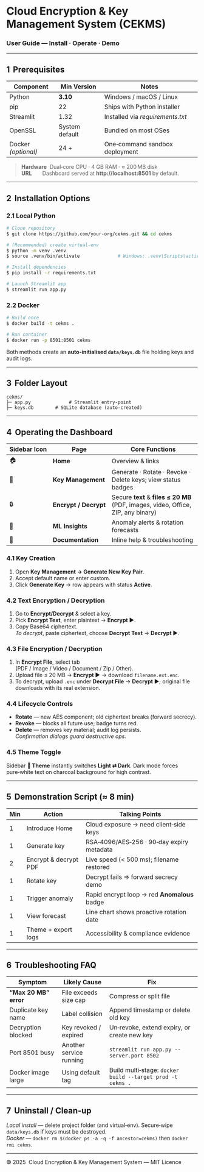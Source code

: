 # Cloud Encryption & Key Management System (CEKMS)

### **User Guide — Install · Operate · Demo**

---

## 1  Prerequisites

| Component           | Min Version    | Notes                            |
| ------------------- | -------------- | -------------------------------- |
| Python              | **3.10**       | Windows / macOS / Linux          |
| pip                 | 22             | Ships with Python installer      |
| Streamlit           | 1.32           | Installed via _requirements.txt_ |
| OpenSSL             | System default | Bundled on most OSes             |
| Docker _(optional)_ | 24 +           | One‑command sandbox deployment   |

> **Hardware**  Dual‑core CPU · 4 GB RAM · ≈ 200 MB disk  
> **URL**       Dashboard served at **http://localhost:8501** by default.

---

## 2  Installation Options

### 2.1 Local Python

```bash
# Clone repository
$ git clone https://github.com/your‑org/cekms.git && cd cekms

# (Recommended) create virtual‑env
$ python -m venv .venv
$ source .venv/bin/activate              # Windows: .venv\Scripts\activate

# Install dependencies
$ pip install -r requirements.txt

# Launch Streamlit app
$ streamlit run app.py
```

### 2.2 Docker

```bash
# Build once
$ docker build -t cekms .

# Run container
$ docker run -p 8501:8501 cekms
```

Both methods create an **auto‑initialised `data/keys.db`** file holding keys and audit logs.

---

## 3  Folder Layout

```
cekms/
├─ app.py              # Streamlit entry‑point
├─ keys.db        # SQLite database (auto‑created)

```

---

## 4  Operating the Dashboard

| Sidebar Icon | Page                  | Core Functions                                                                    |
| ------------ | --------------------- | --------------------------------------------------------------------------------- |
| 🏠           | **Home**              | Overview & links                                                                  |
| 🔑           | **Key Management**    | Generate · Rotate · Revoke · Delete keys; view status badges                      |
| 🔒           | **Encrypt / Decrypt** | Secure **text** & **files ≤ 20 MB** (PDF, images, video, Office, ZIP, any binary) |
| 🤖           | **ML Insights**       | Anomaly alerts & rotation forecasts                                               |
| 📖           | **Documentation**     | Inline help & troubleshooting                                                     |

### 4.1 Key Creation

1. Open **Key Management → Generate New Key Pair**.
2. Accept default name or enter custom.
3. Click **Generate Key** → row appears with status **Active**.

### 4.2 Text Encryption / Decryption

1. Go to **Encrypt/Decrypt** & select a key.
2. Pick **Encrypt Text**, enter plaintext → **Encrypt ▶**.
3. Copy Base64 ciphertext.  
   _To decrypt_, paste ciphertext, choose **Decrypt Text** → **Decrypt ▶**.

### 4.3 File Encryption / Decryption

1. In **Encrypt File**, select tab (PDF / Image / Video / Document / Zip / Other).
2. Upload file ≤ 20 MB → **Encrypt ▶** → download `filename.ext.enc`.
3. To decrypt, upload `.enc` under **Decrypt File** → **Decrypt ▶**; original file downloads with its real extension.

### 4.4 Lifecycle Controls

- **Rotate** — new AES component; old ciphertext breaks (forward secrecy).
- **Revoke** — blocks all future use; badge turns red.
- **Delete** — removes key material; audit log persists.  
  _Confirmation dialogs guard destructive ops._

### 4.5 Theme Toggle

Sidebar **🎨 Theme** instantly switches **Light ⇄ Dark**. Dark mode forces pure‑white text on charcoal background for high contrast.

---

## 5  Demonstration Script (≈ 8 min)

| Min | Action                | Talking Points                               |
| --- | --------------------- | -------------------------------------------- |
| 1   | Introduce Home        | Cloud exposure → need client‑side keys       |
| 1   | Generate key          | RSA‑4096/AES‑256 · 90‑day expiry metadata    |
| 2   | Encrypt & decrypt PDF | Live speed (< 500 ms); filename restored     |
| 1   | Rotate key            | Decrypt fails ⇒ forward secrecy demo         |
| 1   | Trigger anomaly       | Rapid encrypt loop → red **Anomalous** badge |
| 1   | View forecast         | Line chart shows proactive rotation date     |
| 1   | Theme + export logs   | Accessibility & compliance evidence          |

---

## 6  Troubleshooting FAQ

| Symptom               | Likely Cause            | Fix                                                        |
| --------------------- | ----------------------- | ---------------------------------------------------------- |
| **“Max 20 MB” error** | File exceeds size cap   | Compress or split file                                     |
| Duplicate key name    | Label collision         | Append timestamp or delete old key                         |
| Decryption blocked    | Key revoked / expired   | Un‑revoke, extend expiry, or create new key                |
| Port 8501 busy        | Another service running | `streamlit run app.py --server.port 8502`                  |
| Docker image large    | Using default tag       | Build multi‑stage: `docker build --target prod -t cekms .` |

---

## 7  Uninstall / Clean‑up

*Local install* — delete project folder (and virtual‑env). Secure‑wipe `data/keys.db` if keys must be destroyed.  
*Docker* — `docker rm $(docker ps -a -q -f ancestor=cekms)` then `docker rmi cekms`.

---

© 2025  Cloud Encryption & Key Management System — MIT Licence
